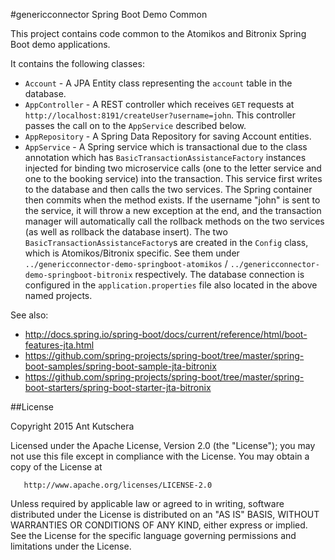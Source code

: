 #genericconnector Spring Boot Demo Common

This project contains code common to the Atomikos and Bitronix Spring Boot demo applications.

It contains the following classes:

- `Account` - A JPA Entity class representing the `account` table in the database.
- `AppController` - A REST controller which receives `GET` requests at `http://localhost:8191/createUser?username=john`.  This controller passes the call on to the `AppService` described below.
- `AppRepository` - A Spring Data Repository for saving Account entities.
- `AppService` - A Spring service which is transactional due to the class annotation which has `BasicTransactionAssistanceFactory` instances injected for binding two microservice calls (one to the letter service and one to the booking service) into the transaction.  This service first writes to the database and then calls the two services. The Spring container then commits when the method exists.  If the username "john" is sent to the service, it will throw a new exception at the end, and the transaction manager will automatically call the rollback methods on the two services (as well as rollback the database insert).  The two `BasicTransactionAssistanceFactory`s are created in the `Config` class, which is Atomikos/Bitronix specific.  See them under `../genericconnector-demo-springboot-atomikos` / `../genericconnector-demo-springboot-bitronix` respectively.  The database connection is configured in the `application.properties` file also located in the above named projects.

See also:

- http://docs.spring.io/spring-boot/docs/current/reference/html/boot-features-jta.html
- https://github.com/spring-projects/spring-boot/tree/master/spring-boot-samples/spring-boot-sample-jta-bitronix
- https://github.com/spring-projects/spring-boot/tree/master/spring-boot-starters/spring-boot-starter-jta-bitronix

##License

 Copyright 2015 Ant Kutschera

   Licensed under the Apache License, Version 2.0 (the "License");
   you may not use this file except in compliance with the License.
   You may obtain a copy of the License at

       http://www.apache.org/licenses/LICENSE-2.0

   Unless required by applicable law or agreed to in writing, software
   distributed under the License is distributed on an "AS IS" BASIS,
   WITHOUT WARRANTIES OR CONDITIONS OF ANY KIND, either express or implied.
   See the License for the specific language governing permissions and
   limitations under the License.
